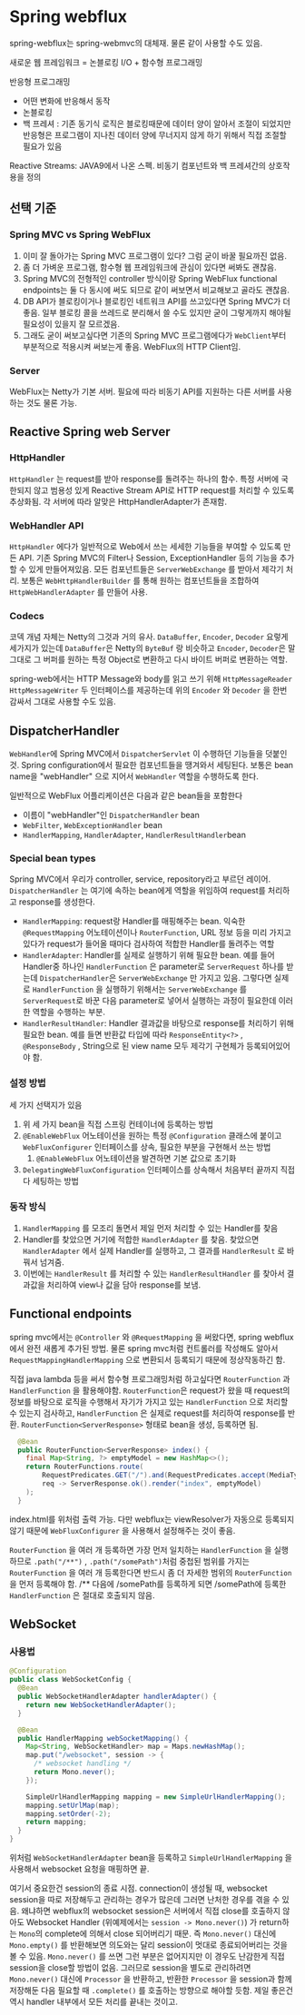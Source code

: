 # Spring webflux

spring-webflux는 spring-webmvc의 대체재. 물론 같이 사용할 수도 있음.

새로운 웹 프레임워크 = 논블로킹 I/O + 함수형 프로그래밍

반응형 프로그래밍

* 어떤 변화에 반응해서 동작
* 논블로킹
* 백 프레셔 : 기존 동기식 로직은 블로킹때문에 데이터 양이 알아서 조절이 되었지만 반응형은 프로그램이 지나친 데이터 양에 무너지지 않게 하기 위해서 직접 조절할 필요가 있음

Reactive Streams: JAVA9에서 나온 스펙. 비동기 컴포넌트와 백 프레셔간의 상호작용을 정의

## 선택 기준

### Spring MVC vs Spring WebFlux

1. 이미 잘 돌아가는 Spring MVC 프로그램이 있다? 그럼 굳이 바꿀 필요까진 없음.
2. 좀 더 가벼운 프로그램, 함수형 웹 프레임워크에 관심이 있다면 써봐도 괜찮음.
3. Spring MVC의 전형적인 controller 방식이랑 Spring WebFlux functional endpoints는 둘 다 동시에 써도 되므로 같이 써보면서 비교해보고 골라도 괜찮음.
4. DB API가 블로킹이거나 블로킹인 네트워크 API를 쓰고있다면 Spring MVC가 더 좋음. 일부 블로킹 콜을 쓰레드로 분리해서 쓸 수도 있지만 굳이 그렇게까지 해야될 필요성이 있을지 잘 모르겠음.
5. 그래도 굳이 써보고싶다면 기존의 Spring MVC 프로그램에다가 `WebClient`부터 부분적으로 적용시켜 써보는게 좋음. WebFlux의 HTTP Client임.

### Server

WebFlux는 Netty가 기본 서버. 필요에 따라 비동기 API를 지원하는 다른 서버를 사용하는 것도 물론 가능.

## Reactive Spring web Server

### HttpHandler

`HttpHandler` 는 request를 받아 response를 돌려주는 하나의 함수. 특정 서버에 국한되지 않고 범용성 있게 Reactive Stream API로 HTTP request를 처리할 수 있도록 추상화됨. 각 서버에 따라 알맞은 HttpHandlerAdapter가 존재함.

### WebHandler API

`HttpHandler` 에다가 일반적으로 Web에서 쓰는 세세한 기능들을 부여할 수 있도록 만든 API. 기존 Spring MVC의 Filter나 Session, ExceptionHandler 등의 기능을 추가할 수 있게 만들어져있음. 모든 컴포넌트들은 `ServerWebExchange` 를 받아서 제각기 처리. 보통은 `WebHttpHandlerBuilder` 를 통해 원하는 컴포넌트들을 조합하여 `HttpWebHandlerAdapter` 를 만들어 사용.

### Codecs

코덱 개념 자체는 Netty의 그것과 거의 유사. `DataBuffer`, `Encoder`, `Decoder` 요렇게 세가지가 있는데 `DataBuffer`은 Netty의 `ByteBuf` 랑 비슷하고 `Encoder`, `Decoder`은 말 그대로 그 버퍼를 원하는 특정 Object로 변환하고 다시 바이트 버퍼로 변환하는 역할.

spring-web에서는 HTTP Message와 body를 읽고 쓰기 위해 `HttpMessageReader` `HttpMessageWriter` 두 인터페이스를 제공하는데 위의 `Encoder` 와 `Decoder` 을 한번 감싸서 그대로 사용할 수도 있음.

## DispatcherHandler

`WebHandler`에 Spring MVC에서 `DispatcherServlet` 이 수행하던 기능들을 덧붙인 것. Spring configuration에서 필요한 컴포넌트들을 땡겨와서 세팅된다. 보통은 bean name을 "webHandler" 으로 지어서 `WebHandler` 역할을 수행하도록 한다.

일반적으로 WebFlux 어플리케이션은 다음과 같은 bean들을 포함한다

* 이름이 "webHandler"인 `DispatcherHandler` bean
* `WebFilter`, `WebExceptionHandler` bean
* `HandlerMapping`, `HandlerAdapter`, `HandlerResultHandler`bean

### Special bean types

Spring MVC에서 우리가 controller, service, repository라고 부르던 레이어. `DispatcherHandler` 는 여기에 속하는 bean에게 역할을 위임하여 request를 처리하고 response를 생성한다.

* `HandlerMapping`: request랑 Handler를 매핑해주는 bean. 익숙한 `@RequestMapping` 어노테이션이나 `RouterFunction`, URL 정보 등을 미리 가지고 있다가 request가 들어올 때마다 검사하여 적합한 Handler를 돌려주는 역할
* `HandlerAdapter`: Handler를 실제로 실행하기 위해 필요한 bean. 예를 들어 Handler중 하나인 `HandlerFunction` 은 parameter로 `ServerRequest` 하나를 받는데 `DispatcherHandler`은 `ServerWebExchange` 만 가지고 있음. 그렇다면 실제로 `HandlerFunction` 을 실행하기 위해서는 `ServerWebExchange` 를 `ServerRequest`로 바꾼 다음 parameter로 넣어서 실행하는 과정이 필요한데 이러한 역할을 수행하는 부분.
* `HandlerResultHandler`: Handler 결과값을 바탕으로 response를 처리하기 위해 필요한 bean. 예를 들면 반환값 타입에 따라 `ResponseEntity<?>` , `@ResponseBody` , String으로 된 view name 모두 제각기 구현체가 등록되어있어야 함.

### 설정 방법

세 가지 선택지가 있음

1. 위 세 가지 bean을 직접 스프링 컨테이너에 등록하는 방법
2. `@EnableWebFlux` 어노테이션을 원하는 특정 `@Configuration` 클래스에 붙이고 `WebFluxConfigurer` 인터페이스를 상속, 필요한 부분을 구현해서 쓰는 방법
   1. `@EnableWebFlux` 어노테이션을 발견하면 기본 값으로 초기화
3. `DelegatingWebFluxConfiguration` 인터페이스를 상속해서 처음부터 끝까지 직접 다 세팅하는 방법

### 동작 방식

1. `HandlerMapping` 를 모조리 돌면서 제일 먼저 처리할 수 있는 Handler를 찾음
2. Handler를 찾았으면 거기에 적합한 `HandlerAdapter` 를 찾음. 찾았으면 `HandlerAdapter` 에서 실제 Handler를 실행하고, 그 결과를 `HandlerResult` 로 바꿔서 넘겨줌.
3. 이번에는 `HandlerResult` 를 처리할 수 있는 `HandlerResultHandler` 를 찾아서 결과값을 처리하여 view나 값을 담아 response를 보냄.

## Functional endpoints

spring mvc에서는 `@Controller` 와 `@RequestMapping` 을 써왔다면, spring webflux에서 완전 새롭게 추가된 방법. 물론 spring mvc처럼 컨트롤러를 작성해도 알아서 `RequestMappingHandlerMapping` 으로 변환되서 등록되기 때문에 정상작동하긴 함.

직접 java lambda 등을 써서 함수형 프로그래밍처럼 하고싶다면 `RouterFunction` 과 `HandlerFunction` 을 활용해야함. `RouterFunction`은 request가 왔을 때 request의 정보를 바탕으로 로직을 수행해서 자기가 가지고 있는 `HandlerFunction` 으로 처리할 수 있는지 검사하고, `HandlerFunction` 은 실제로 request를 처리하여 response를 반환. `RouterFunction<ServerResponse>` 형태로 bean을 생성, 등록하면 됨.

```java
  @Bean
  public RouterFunction<ServerResponse> index() {
    final Map<String, ?> emptyModel = new HashMap<>();
    return RouterFunctions.route(
        RequestPredicates.GET("/").and(RequestPredicates.accept(MediaType.TEXT_HTML)),
        req -> ServerResponse.ok().render("index", emptyModel)
    );
  }
```

index.html를 위처럼 출력 가능. 다만 webflux는 viewResolver가 자동으로 등록되지 않기 때문에 `WebFluxConfigurer` 을 사용해서 설정해주는 것이 좋음.

`RouterFunction` 을 여러 개 등록하면 가장 먼저 일치하는 `HandlerFunction` 을 실행하므로 `.path("/**")` , `.path("/somePath")`처럼 중첩된 범위를 가지는 `RouterFunction` 을 여러 개 등록한다면 반드시 좀 더 자세한 범위의 `RouterFunction` 을 먼저 등록해야 함. /\*\* 다음에 /somePath를 등록하게 되면 /somePath에 등록한 `HandlerFunction` 은 절대로 호출되지 않음.

## WebSocket

### 사용법

```java
@Configuration
public class WebSocketConfig {
  @Bean
  public WebSocketHandlerAdapter handlerAdapter() {
    return new WebSocketHandlerAdapter();
  }

  @Bean
  public HandlerMapping webSocketMapping() {
    Map<String, WebSocketHandler> map = Maps.newHashMap();
    map.put("/websocket", session -> {
      /* websocket handling */
      return Mono.never();
    });

    SimpleUrlHandlerMapping mapping = new SimpleUrlHandlerMapping();
    mapping.setUrlMap(map);
    mapping.setOrder(-2);
    return mapping;
  }
}
```

위처럼 `WebSocketHandlerAdapter` bean을 등록하고 `SimpleUrlHandlerMapping` 을 사용해서 websocket 요청을 매핑하면 끝.

여기서 중요한건 session의 종료 시점. connection이 생성될 때, websocket session을 따로 저장해두고 관리하는 경우가 많은데 그러면 난처한 경우를 겪을 수 있음. 왜냐하면 webflux의 websocket session은 서버에서 직접 close를 호출하지 않아도 Websocket Handler \(위예제에서는 `session -> Mono.never()`\) 가 return하는 `Mono`의 complete에 의해서 close 되어버리기 때문. 즉 `Mono.never()` 대신에 `Mono.empty()` 를 반환해보면 의도와는 달리 session이 멋대로 종료되어버리는 것을 볼 수 있음. `Mono.never()` 를 쓰면 그런 부분은 없어지지만 이 경우도 난감한게 직접 session을 close할 방법이 없음. 그러므로 session을 별도로 관리하려면 `Mono.never()` 대신에 `Processor` 을 반환하고, 반환한 `Processor` 을 session과 함께 저장해둔 다음 필요할 때 `.complete()` 를 호출하는 방향으로 해야할 듯함. 제일 좋은건 역시 handler 내부에서 모든 처리를 끝내는 것이고.

